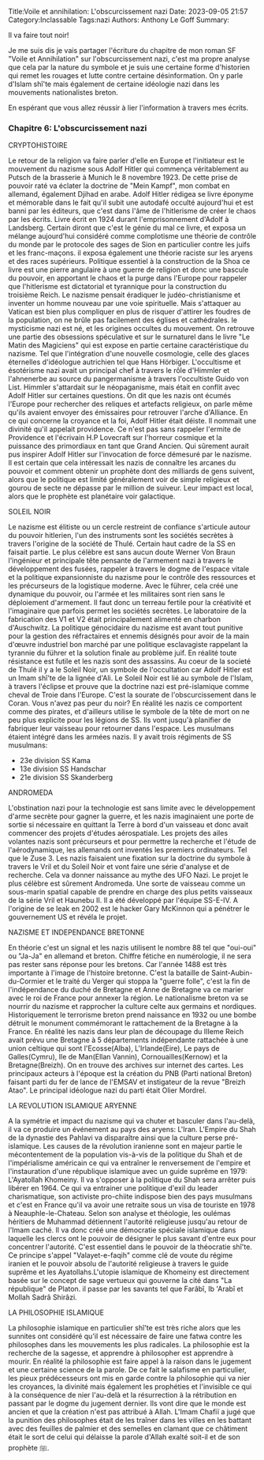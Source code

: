 Title:Voile et annihilation: L'obscurcissement nazi
Date: 2023-09-05 21:57
Category:Inclassable
Tags:nazi
Authors: Anthony Le Goff
Summary:

Il va faire tout noir!

Je me suis dis je vais partager l'écriture du chapitre de mon roman SF "Voile et Annihilation" sur l'obscurcissement nazi, c'est ma propre analyse que cela par la nature du symbole et je suis une certaine forme d'historien qui remet les rouages et lutte contre certaine désinformation. On y parle d'Islam shî'te mais également de certaine idéologie nazi dans les mouvements nationalistes breton.

En espérant que vous allez réussir à lier l'information à travers mes écrits.

### Chapitre 6: L'obscurcissement nazi

CRYPTOHISTOIRE

Le retour de la religion va faire parler d'elle en Europe et l'initiateur est le mouvement du nazisme sous Adolf Hitler qui commença véritablement au Putsch de la brasserie à Munich le 8 novembre 1923. De cette prise de pouvoir raté va éclater la doctrine de "Mein Kampf", mon combat en allemand, également Djihad en arabe. Adolf Hitler rédigea se livre éponyme et mémorable dans le fait qu'il subit une autodafé occulté aujourd'hui et est banni par les éditeurs, que c'est dans l'âme de l'hitlerisme de créer le chaos par les écrits. Livre écrit en 1924 durant l'emprisonnement d'Adolf à Landsberg. Certain diront que c'est le génie du mal ce livre, et exposa un mélange aujourd'hui considéré comme complotisme une théorie de contrôle du monde par le protocole des sages de Sion en particulier contre les juifs et les franc-maçons. il exposa également une théorie raciste sur les aryens et des races supérieurs. Politique essentiel à la construction de la Shoa ce livre est une pierre angulaire à une guerre de religion et donc une bascule du pouvoir, en apportant le chaos et la purge dans l'Europe pour rappeler que l'hitlerisme est dictatorial et tyrannique pour la construction du troisième Reich.
Le nazisme pensait éradiquer le judéo-christianisme et inventer un homme nouveau par une voie spirituelle. Mais s'attaquer au Vatican est bien plus compliquer en plus de risquer d'attirer les foudres de la population, on ne brûle pas facilement des églises et cathédrales. le mysticisme nazi est né, et les origines occultes du mouvement. On retrouve une partie des obsessions spéculative et sur le surnaturel dans le livre "Le Matin des Magiciens" qui est expose en partie certaine caractéristique du nazisme. Tel que l'intégration d'une nouvelle cosmologie, celle des glaces éternelles d'idéologue autrichien tel que Hans Hörbiger. L'occultisme et ésotérisme nazi avait un principal chef à travers le rôle d'Himmler et l'ahnenerbe au source du pangermanisme à travers l'occultiste Guido von List. Himmler s'attardait sur le néopaganisme, mais était en conflit avec Adolf Hitler sur certaines questions. On dit que les nazis ont écumés l'Europe pour rechercher des reliques et artefacts religieux, on parle même qu'ils avaient envoyer des émissaires pour retrouver l'arche d'Alliance. En ce qui concerne la croyance et la foi, Adolf Hitler était déiste. Il nommait une divinité qu'il appelait providence. Ce n'est pas sans rappeler l'ermite de Providence et l'écrivain H.P Lovecraft sur l'horreur cosmique et la puissance des primordiaux en tant que Grand Ancien. Qui sûrement aurait pus inspirer Adolf Hitler sur l'invocation de force démesuré par le nazisme. Il est certain que cela intéressait les nazis de connaître les arcanes du pouvoir et comment obtenir un prophète dont des milliards de gens suivent, alors que le politique est limité généralement voir de simple religieux et gourou de secte ne dépasse par le million de suiveur. Leur impact est local, alors que le prophète est planétaire voir galactique.

SOLEIL NOIR

Le nazisme est élitiste ou un cercle restreint de confiance s'articule autour du pouvoir hitlerien, l'un des instruments sont les sociétés secrètes à travers l'origine de la société de Thulé. Certain haut cadre de la SS en faisait partie. Le plus célèbre est sans aucun doute Werner Von Braun l'ingénieur et principale tête pensante de l'armement nazi à travers le développement des fusées, rappeler à travers le dogme de l'espace vitale et la politique expansionniste du nazisme pour le contrôle des ressources et les précurseurs de la logistique moderne. Avec le führer, cela créé une dynamique du pouvoir, ou l'armée et les militaires sont rien sans le déploiement d'armement. Il faut donc un terreau fertile pour la créativité et l'imaginaire que parfois permet les sociétés secrètes. Le laboratoire de la fabrication des V1 et V2 était principalement alimenté en charbon d'Auschwitz. La politique génocidaire du nazisme est avant tout punitive pour la gestion des réfractaires et ennemis désignés pour avoir de la main d'œuvre industriel bon marché par une politique esclavagiste rappelant la tyrannie du führer et la solution finale au problème juif. En réalité toute résistance est futile et les nazis sont des assassins. 
Au coeur de la societé de Thulé il y a le Soleil Noir, un symbole de l'occultation car Adolf Hitler est un Imam shî'te de la lignée d'Ali. Le Soleil Noir est lié au symbole de l'Islam, à travers l'éclipse et prouve que la doctrine nazi est pré-islamique comme cheval de Troie dans l'Europe. C'est la sourate de l'obscurcissement dans le Coran. Vous n'avez pas peur du noir? En réalité les nazis ce comportent comme des pirates, et d'ailleurs utilise le symbole de la tête de mort on ne peu plus explicite pour les légions de SS. Ils vont jusqu'à planifier de fabriquer leur vaisseau pour retourner dans l'espace. Les musulmans étaient intégré dans les armées nazis. Il y avait trois régiments de SS musulmans:

- 23e division SS Kama
- 13e division SS Handschar
- 21e division SS Skanderberg


ANDROMEDA

L'obstination nazi pour la technologie est sans limite avec le développement d'arme secrète pour gagner la guerre, et les nazis imaginaient une porte de sortie si nécessaire en quittant la Terre à bord d'un vaisseau et donc avait commencer des projets d'études aérospatiale. Les projets des ailes volantes nazis sont précurseurs et pour permettre la recherche et l'étude de l'aérodynamique, les allemands ont inventés les premiers ordinateurs. Tel que le Zuse 3. Les nazis faisaient une fixation sur la doctrine du symbole à travers le Vril et du Soleil Noir et vont faire une série d'analyse et de recherche. Cela va donner naissance au mythe des UFO Nazi.
Le projet le plus célèbre est sûrement Andromeda. Une sorte de vaisseau comme un sous-marin spatial capable de prendre en charge des plus petits vaisseaux de la série Vril et Haunebu II. Il a été développé par l'équipe SS-E-IV. A l'origine de se leak en 2002 est le hacker Gary McKinnon qui a pénétrer le gouvernement US et révéla le projet. 

NAZISME ET INDEPENDANCE BRETONNE

En théorie c'est un signal et les nazis utilisent le nombre 88 tel que "oui-oui" ou "Ja-Ja" en allemand et breton. Chiffre fétiche en numérologie, il ne sera pas rester sans réponse pour les bretons. Car l'année 1488 est très importante à l'image de l'histoire bretonne. C'est la bataille de Saint-Aubin-du-Cormier et le traité du Verger qui stoppa la "guerre folle", c'est la fin de l'indépendance du duché de Bretagne et Anne de Bretagne va ce marier avec le roi de France pour annexer la région.
Le nationalisme breton va se nourrir du nazisme et rapprocher la culture celte aux germains et nordiques. Historiquement le terrorisme breton prend naissance en 1932 ou une bombe détruit le monument commémorant le rattachement de la Bretagne à la France. En réalité les nazis dans leur plan de découpage du IIIeme Reich avait prévu une Bretagne à 5 départements indépendante rattachée à une union celtique qui sont l'Ecosse(Alba), L'Irlande(Eire), Le pays de Galles(Cymru), Ile de Man(Ellan Vannin), Cornouailles(Kernow) et la Bretagne(Breizh). On en trouve des archives sur internet des cartes. Les principaux acteurs à l'époque est la création du PNB (Parti national Breton) faisant parti du fer de lance de l'EMSAV et instigateur de la revue "Breizh Atao". Le principal idéologue nazi du parti était Olier Mordrel. 

LA REVOLUTION ISLAMIQUE ARYENNE

A la symétrie et impact du nazisme qui va chuter et basculer dans l'au-delà, il va ce produire un événement au pays des aryens: L'Iran. L'Empire du Shah de la dynastie des Pahlavi va disparaître ainsi que la culture perse pré-islamique. Les causes de la révolution iranienne sont en majeur partie le mécontentement de la population vis-à-vis de la politique du Shah et de l'impérialisme américain ce qui va entraîner le renversement de l'empire et l'instauration d'une république islamique avec un guide suprême en 1979: L'Ayatollah Khomeiny. Il va s'opposer à la politique du Shah sera arrêter puis libérer en 1964. Ce qui va entrainer une politique d'exil du leader charismatique, son activiste pro-chiite indispose bien des pays musulmans et c'est en France qu'il va avoir une retraite sous un visa de touriste en 1978 à Neauphle-le-Chateau. Selon son analyse et théologie, les oulémas héritiers de Muhammad détiennent l'autorité religieuse jusqu'au retour de l'Imam caché. Il va donc créé une démocratie spéciale islamique dans laquelle les clercs ont le pouvoir de désigner le plus savant d'entre eux pour concentrer l'autorité. C'est essentiel dans le pouvoir de la théocratie shî'te. Ce principe s'appel "Valayet-e-faqih" comme clé de voute du régime iranien et le pouvoir absolu de l'autorité religieuse à travers le guide suprême et les Ayatollahs.L'utopie islamique de Khomeiny est directement basée sur le concept de sage vertueux qui gouverne la cité dans "La république" de Platon. il passe par les savants tel que Farâbî, Ib 'Arabî et Mollah Sadrâ Shirâzi. 



LA PHILOSOPHIE ISLAMIQUE

La philosophie islamique en particulier shî'te est très riche alors que les sunnites ont considéré qu'il est nécessaire de faire une fatwa contre les philosophes dans les mouvements les plus radicales. La philosophie est la recherche de la sagesse, et apprendre à philosopher est apprendre à mourir. En réalité la philosophie est faire appel à la raison dans le jugement et une certaine science de la parole. De ce fait le salafisme en particulier, les pieux prédécesseurs ont mis en garde contre la philosophie qui va nier les croyances, la divinité mais également les prophéties et l'invisible ce qui à la conséquence de nier l'au-delà et la résurrection à la rétribution en passant par le dogme du jugement dernier. Ils vont dire que le monde est ancien et que la création n'est pas attribué à Allah. L'Imam Chafiï a jugé que la punition des philosophes était de les traîner dans les villes en les battant avec des feuilles de palmier et des semelles en clamant que ce châtiment était le sort de celui qui délaisse la parole d'Allah exalté soit-il et de son prophète ﷺ.